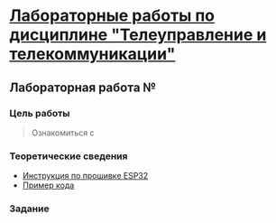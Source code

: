 # [Лабораторные работы по дисциплине "Телеуправление и телекоммуникации"](../../introduction.md)

## Лабораторная работа №

### Цель работы
> Ознакомиться с 

### Теоретические сведения
* [Инструкция по прошивке ESP32](../../docs/firmware.md)
* [Пример кода](../../examples/example_9.py)

### Задание